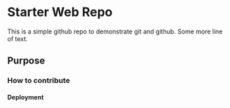 # Starter Web Repo
This is a simple github repo to demonstrate git and github.
Some more line of text.

## Purpose

### How to contribute

#### Deployment